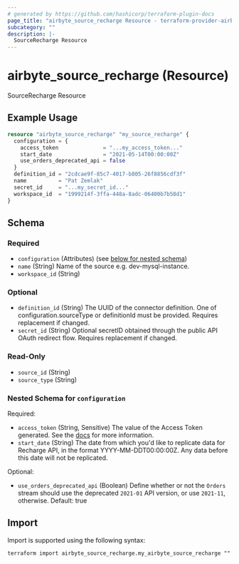 ```yaml
---
# generated by https://github.com/hashicorp/terraform-plugin-docs
page_title: "airbyte_source_recharge Resource - terraform-provider-airbyte"
subcategory: ""
description: |-
  SourceRecharge Resource
---
```


# airbyte_source_recharge (Resource)

SourceRecharge Resource

## Example Usage

```terraform
resource "airbyte_source_recharge" "my_source_recharge" {
  configuration = {
    access_token              = "...my_access_token..."
    start_date                = "2021-05-14T00:00:00Z"
    use_orders_deprecated_api = false
  }
  definition_id = "2cdcae9f-85c7-4017-b805-26f8856cdf3f"
  name          = "Pat Zemlak"
  secret_id     = "...my_secret_id..."
  workspace_id  = "1999214f-3ffa-448a-8adc-06400b7b58d1"
}
```

<!-- schema generated by tfplugindocs -->
## Schema

### Required

- `configuration` (Attributes) (see [below for nested schema](#nestedatt--configuration))
- `name` (String) Name of the source e.g. dev-mysql-instance.
- `workspace_id` (String)

### Optional

- `definition_id` (String) The UUID of the connector definition. One of configuration.sourceType or definitionId must be provided. Requires replacement if changed.
- `secret_id` (String) Optional secretID obtained through the public API OAuth redirect flow. Requires replacement if changed.

### Read-Only

- `source_id` (String)
- `source_type` (String)

<a id="nestedatt--configuration"></a>
### Nested Schema for `configuration`

Required:

- `access_token` (String, Sensitive) The value of the Access Token generated. See the <a href="https://docs.airbyte.com/integrations/sources/recharge">docs</a> for more information.
- `start_date` (String) The date from which you'd like to replicate data for Recharge API, in the format YYYY-MM-DDT00:00:00Z. Any data before this date will not be replicated.

Optional:

- `use_orders_deprecated_api` (Boolean) Define whether or not the `Orders` stream should use the deprecated `2021-01` API version, or use `2021-11`, otherwise. Default: true

## Import

Import is supported using the following syntax:

```shell
terraform import airbyte_source_recharge.my_airbyte_source_recharge ""
```
